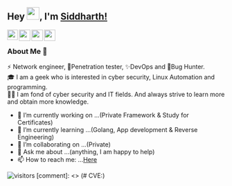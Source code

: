 ## Hey <img src="https://github.com/TheDudeThatCode/TheDudeThatCode/blob/master/Assets/Hi.gif" width="29px">, I'm [Siddharth!](https://siddharth-rajput.github.io/) 

<a href="https://www.linkedin.com/in/sid-rajput/">
  <img align="left" width="24px" src="https://cdn.jsdelivr.net/npm/simple-icons@v3/icons/linkedin.svg"  />
</a>
<a href="https://twitter.com/Sidrajput1998">
  <img align="left" width="26px" src="https://cdn.jsdelivr.net/npm/simple-icons@v3/icons/twitter.svg" />
</a>
<a href="mailto:siddharthrajputbhopal@gmail.com">
  <img align="left" width="26px" src="https://cdn.jsdelivr.net/npm/simple-icons@v3/icons/gmail.svg" />
</a>
<a href="https://medium.com/@siddharth_rajput/">
  <img align="left" width="26px" src="https://cdn.jsdelivr.net/npm/simple-icons@v3/icons/medium.svg" />
</a>
<br />

### About Me 🚀
⚡ Network engineer, 🔭Penetration tester, ✨DevOps and 👾Bug Hunter. </br>
🎓 I am a geek who is interested in cyber security, Linux Automation and programming. </br>
👨‍💻 I am fond of cyber security and IT fields. And always strive to learn more and obtain more knowledge. </br>


- 🔭 I’m currently working on ...(Private Framework & Study for Certificates)
- 🌱 I’m currently learning ...(Golang, App development & Reverse Engineering)
- 👯 I’m collaborating on ...(Private)
- 💬 Ask me about ...(anything, I am happy to help)
- 📫 How to reach me: ...[Here](https://www.linkedin.com/in/sid-rajput/)
<!--- 😄 Pronouns: ...
- ⚡ Fun fact: ...-->
![visitors](https://visitor-badge.laobi.icu/badge?page_id=Siddharth-Rajput.Siddharth-Rajput)
[comment]: <> (# CVE:)

<!--
**Siddharth-Rajput/Siddharth-Rajput** is a ✨ _special_ ✨ repository because its `README.md` (this file) appears on your GitHub profile.
